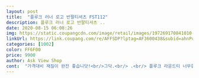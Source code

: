 ```yaml
---
layout: post 
title:  "플루크 러너 로고 반팔티셔츠 FST112" 
description: 플루크 러너 로고 반팔티셔츠 ..
date: 2020-08-15 06:08:26 
img: https://static.coupangcdn.com/image/retail/images/197269170841010-cb255f05-c16d-4b5a-abf3-aec01765f2db.jpg 
linkUrl: https://link.coupang.com/re/AFFSDP?lptag=AF3600438&subid=ahnPublicAsk&pageKey=1432320171&itemId=2473832782&vendorItemId=70149850112&traceid=V0-113-b99e18191ae029e6 
categories: [1002] 
color: FF6F00 
price: 9900 
author: Ask View Shop 
cont:  "가격대비 재질이 완전 좋습니닷!<br/>그닥.<br/> .<br/> 플루크 라운드티 너무좋아  반팔도 구매했는데.<br/> .<br/> 반팔은 아님.<br/> ,  특히 목둘레가 너무작아 답답함<br/>배송까지 빠르니 더 대박임 ㅎㅎㅎ<br/>사이즈 넉넉해서 좋구요<br/>예뻐요 핏이 좋아 덩치큰딸이 입었는데 외소해보이는 착시현상이ㅋㅋ<br/>입고 바로 세탁하는편인데<br/>작년까지 입던 티셔츠 다 버리구 새로 사야하는데... <br/><br/>천 늘어짐이나 이런것도 없고<br/>플루크로 다 구매하려구해요 ㅋㅋㅋ<br/>" 
---
```

